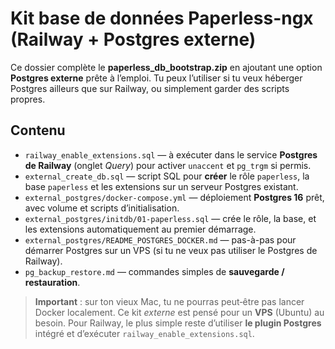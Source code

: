 # Kit base de données Paperless-ngx (Railway + Postgres externe)

Ce dossier complète le **paperless_db_bootstrap.zip** en ajoutant une option **Postgres externe** prête à l’emploi.
Tu peux l’utiliser si tu veux héberger Postgres ailleurs que sur Railway, ou simplement garder des scripts propres.

## Contenu
- `railway_enable_extensions.sql` — à exécuter dans le service **Postgres de Railway** (onglet *Query*) pour activer `unaccent` et `pg_trgm` si permis.
- `external_create_db.sql` — script SQL pour **créer** le rôle `paperless`, la base `paperless` et les extensions sur un serveur Postgres existant.
- `external_postgres/docker-compose.yml` — déploiement **Postgres 16** prêt, avec volume et scripts d’initialisation.
- `external_postgres/initdb/01-paperless.sql` — crée le rôle, la base, et les extensions automatiquement au premier démarrage.
- `external_postgres/README_POSTGRES_DOCKER.md` — pas-à-pas pour démarrer Postgres sur un VPS (si tu ne veux pas utiliser le Postgres de Railway).
- `pg_backup_restore.md` — commandes simples de **sauvegarde / restauration**.

> **Important** : sur ton vieux Mac, tu ne pourras peut‑être pas lancer Docker localement. Ce kit *externe* est pensé pour un **VPS** (Ubuntu) au besoin. Pour Railway, le plus simple reste d’utiliser **le plugin Postgres** intégré et d’exécuter `railway_enable_extensions.sql`.
